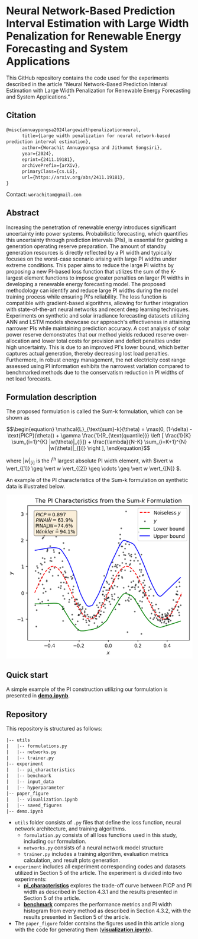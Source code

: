 # Neural Network-Based Prediction Interval Estimation with Large Width Penalization for Renewable Energy Forecasting and System Applications
This GitHub repository contains the code used for the experiments described in the article "Neural Network-Based Prediction Interval Estimation with Large Width Penalization for Renewable Energy Forecasting and System Applications."
## Citation
```
@misc{amnuaypongsa2024largewidthpenalizationneural,
      title={Large width penalization for neural network-based prediction interval estimation}, 
      author={Worachit Amnuaypongsa and Jitkomut Songsiri},
      year={2024},
      eprint={2411.19181},
      archivePrefix={arXiv},
      primaryClass={cs.LG},
      url={https://arxiv.org/abs/2411.19181}, 
}
```
Contact: `worachitam@gmail.com`
## Abstract
Increasing the penetration of renewable energy introduces significant uncertainty into power systems. Probabilistic forecasting, which quantifies this uncertainty through prediction intervals (PIs), is essential for guiding a generation operating reserve preparation. The amount of standby generation resources is directly reflected by a PI width and typically focuses on the worst-case scenario arising with large PI widths under extreme conditions. This paper aims to reduce the large PI widths by proposing a new PI-based loss function that utilizes the sum of the K-largest element functions to impose greater penalties on larger PI widths in developing a renewable energy forecasting model. The proposed methodology can identify and reduce large PI widths during the model training process while ensuring PI's reliability. The loss function is compatible with gradient-based algorithms, allowing for further integration with state-of-the-art neural networks and recent deep learning techniques. Experiments on synthetic and solar irradiance forecasting datasets utilizing ANN and LSTM models showcase our approach's effectiveness in attaining narrower PIs while maintaining prediction accuracy. A cost analysis of solar power reserve demonstrates that our method yields reduced reserve over-allocation and lower total costs for provision and deficit penalties under high uncertainty. This is due to an improved PI's lower bound, which better captures actual generation, thereby decreasing lost load penalties. Furthermore, in robust energy management, the net electricity cost range assessed using PI information exhibits the narrowest variation compared to benchmarked methods due to the conservatism reduction in PI widths of net load forecasts.

## Formulation description
The proposed formulation is called the Sum-k formulation, which can be shown as
```math
\begin{equation}
	\mathcal{L}_{\text{sum}-k}(\theta) = \max(0, (1-\delta) - \text{PICP}(\theta)) + \gamma \frac{1}{R_{\text{quantile}}} \left [ \frac{1}{K} \sum_{i=1}^{K} |w(\theta)|_{[i]}  + \frac{\lambda}{N-K} \sum_{i=K+1}^{N} |w(\theta)|_{[i]} \right ],
\end{equation}
```
where $\vert w \vert_{[i]}$ is the $i^{\mathrm{th}}$ largest absolute PI width element, with $\vert w \vert_{[1]}  \geq \vert w \vert_{[2]}  \geq \cdots  \geq  \vert w \vert_{[N]} $.

An example of the PI characteristics of the Sum-k formulation on synthetic data is illustrated below.
<p align="center">
  <img src="piresult_example.png" alt="The example of the PI result" width="600">
</p>

## Quick start
A simple example of the PI construction utilizing our formulation is presented in [**demo.ipynb**](./demo.ipynb).

## Repository
This repository is structured as follows:
```
|-- utils
|   |-- formulations.py
|   |-- networks.py
|   |-- trainer.py
|-- experiment
|   |-- pi_characteristics
|   |-- benchmark
|   |-- input_data
|   |-- hyperparameter
|-- paper_figure
|   |-- visualization.ipynb
|   |-- saved_figures
|-- demo.ipynb
```
- `utils` folder consists of `.py` files that define the loss function, neural network architecture, and training algorithms.
	- `formulation.py` consists of all loss functions used in this study, including our formulation.
	- `networks.py` consists of a neural network model structure
	- `trainer.py` includes a training algorithm, evaluation metrics calculation, and result plots generation.
- `experiment` includes all experiment corresponding codes and datasets utilized in Section 5 of the article. The experiment is divided into two experiments:
	- [**pi_characteristics**](./experiment/pi_characteristics) explores the trade-off curve between PICP and PI width as described in Section 4.3.1 and the results presented in Section 5 of the article.
 	- [**benchmark**](./experiment/benchmark) compares the performance metrics and PI width histogram from every method as described in Section 4.3.2, with the results presented in Section 5 of the article.
- The `paper_figure` folder contains the figures used in this article along with the code for generating them ([**visualization.ipynb**](./paper_figure/visualization.ipynb)).
